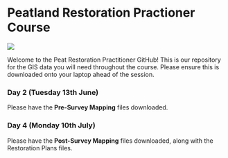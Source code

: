 # Peatland Restoration Practioner Course

![](YPP-logo.png)

Welcome to the Peat Restoration Practitioner GitHub! This is our repository for the GIS data you will need throughout the course. Please ensure this is downloaded onto your laptop ahead of the session.
### Day 2 (Tuesday 13th June)
Please have the **Pre-Survey Mapping** files downloaded.
### Day 4 (Monday 10th July)
Please have the **Post-Survey Mapping** files downloaded, along with the Restoration Plans files.
